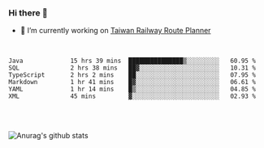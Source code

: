 ### Hi there 👋

- 🔭 I’m currently working on [Taiwan Railway Route Planner](https://github.com/Taiwan-Railway-Route-Planner)

<br/>

<!--START_SECTION:waka-->

```text
Java             15 hrs 39 mins  ███████████████▒░░░░░░░░░   60.95 %
SQL              2 hrs 38 mins   ██▓░░░░░░░░░░░░░░░░░░░░░░   10.31 %
TypeScript       2 hrs 2 mins    ██░░░░░░░░░░░░░░░░░░░░░░░   07.95 %
Markdown         1 hr 41 mins    █▓░░░░░░░░░░░░░░░░░░░░░░░   06.61 %
YAML             1 hr 14 mins    █▒░░░░░░░░░░░░░░░░░░░░░░░   04.85 %
XML              45 mins         ▓░░░░░░░░░░░░░░░░░░░░░░░░   02.93 %
```

<!--END_SECTION:waka-->

<br/>
<br/>

![Anurag's github stats](https://github-readme-stats.vercel.app/api?username=DepickereSven&show_icons=true&theme=tokyonight)



<!--
**DepickereSven/DepickereSven** is a ✨ _special_ ✨ repository because its `README.md` (this file) appears on your GitHub profile.

Here are some ideas to get you started:

- 🔭 I’m currently working on ...
- 🌱 I’m currently learning ...
- 👯 I’m looking to collaborate on ...
- 🤔 I’m looking for help with ...
- 💬 Ask me about ...
- 📫 How to reach me: ...
- 😄 Pronouns: ...
- ⚡ Fun fact: ...
-->
